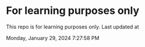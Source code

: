 # For learning purposes only
This repo is for learning purposes only.
Last updated at

Monday, January 29, 2024 7:27:58 PM

